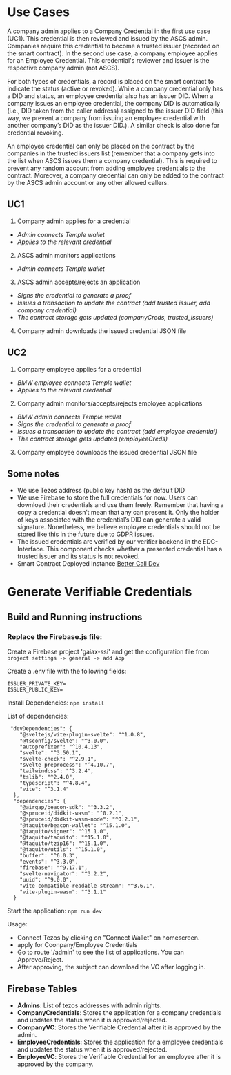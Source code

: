 # Use Cases

A company admin applies to a Company Credential in the first use case (UC1). This credential is then reviewed and issued by the ASCS admin. Companies require this credential to become a trusted issuer (recorded on the smart contract). In the second use case, a company employee applies for an Employee Credential. This credential's reviewer and issuer is the respective company admin (not ASCS).
 
For both types of credentials, a record is placed on the smart contract to indicate the status (active or revoked). While a company credential only has a DID and status, an employee credential also has an issuer DID. When a company issues an employee credential, the company DID is automatically (i.e., DID taken from the caller address) assigned to the issuer DID field (this way, we prevent a company from issuing an employee credential with another company’s DID as the issuer DID.). A similar check is also done for credential revoking.
 
An employee credential can only be placed on the contract by the companies in the trusted issuers list (remember that a company gets into the list when ASCS issues them a company credential). This is required to prevent any random account from adding employee credentials to the contract. Moreover, a company credential can only be added to the contract by the ASCS admin account or any other allowed callers.
 
## UC1
 
1. Company admin applies for a credential
- *Admin connects Temple wallet*
- *Applies to the relevant credential*
2. ASCS admin monitors applications
- *Admin connects Temple wallet*
3. ASCS admin accepts/rejects an application
- *Signs the credential to generate a proof*
- *Issues a transaction to update the contract (add trusted issuer, add company credential)*
- *The contract storage gets updated (companyCreds, trusted_issuers)*
4. Company admin downloads the issued credential JSON file
 
## UC2
 
1. Company employee applies for a credential
- *BMW employee connects Temple wallet*
- *Applies to the relevant credential*
2. Company admin monitors/accepts/rejects employee applications
- *BMW admin connects Temple wallet*
- *Signs the credential to generate a proof*
- *Issues a transaction to update the contract (add employee credential)*
- *The contract storage gets updated (employeeCreds)*
3. Company employee downloads the issued credential JSON file
 
## Some notes
 
- We use Tezos address (public key hash) as the default DID
- We use Firebase to store the full credentials for now. Users can download their credentials and use them freely. Remember that having a copy a credential doesn’t mean that any can present it. Only the holder of keys associated with the credential’s DID can generate a valid signature. Nonetheless, we believe employee credentials should not be stored like this in the future due to GDPR issues.
- The issued credentials are verified by our verifier backend in the EDC-Interface. This component checks whether a presented credential has a trusted issuer and its status is not revoked.
- Smart Contract Deployed Instance [Better Call Dev](https://better-call.dev/ghostnet/KT1AgNNsgQRigNTmLcQrhGPZafvdmvnLXXAZ/storage)

# Generate Verifiable Credentials

## Build and Running instructions

### Replace the Firebase.js file:
Create a Firebase project 'gaiax-ssi' and get the configuration file from `project settings -> general -> add App`

Create a .env file with the following fields:

```
ISSUER_PRIVATE_KEY=
ISSUER_PUBLIC_KEY=
```

Install Dependencies:
`npm install`

List of dependencies:
```
 "devDependencies": {
    "@sveltejs/vite-plugin-svelte": "^1.0.8",
    "@tsconfig/svelte": "^3.0.0",
    "autoprefixer": "^10.4.13",
    "svelte": "^3.50.1",
    "svelte-check": "^2.9.1",
    "svelte-preprocess": "^4.10.7",
    "tailwindcss": "^3.2.4",
    "tslib": "^2.4.0",
    "typescript": "^4.8.4",
    "vite": "^3.1.4"
  },
  "dependencies": {
    "@airgap/beacon-sdk": "^3.3.2",
    "@spruceid/didkit-wasm": "^0.2.1",
    "@spruceid/didkit-wasm-node": "^0.2.1",
    "@taquito/beacon-wallet": "^15.1.0",
    "@taquito/signer": "^15.1.0",
    "@taquito/taquito": "^15.1.0",
    "@taquito/tzip16": "^15.1.0",
    "@taquito/utils": "^15.1.0",
    "buffer": "^6.0.3",
    "events": "^3.3.0",
    "firebase": "^9.17.1",
    "svelte-navigator": "^3.2.2",
    "uuid": "^9.0.0",
    "vite-compatible-readable-stream": "^3.6.1",
    "vite-plugin-wasm": "^3.1.1"
  }
```

Start the application:
`npm run dev`

Usage:
- Connect Tezos by clicking on "Connect Wallet" on homescreen.
- apply for Coonpany/Employee Credentials
- Go to route '/admin' to see the list of applications. You can Approve/Reject.
- After approving, the subject can download the VC after logging in.

## Firebase Tables
- **Admins**: List of tezos addresses with admin rights.
- **CompanyCredentials**: Stores the application for a company credentials and updates the status when it is approved/rejected.
- **CompanyVC**: Stores the Verifiable Credential after it is approved by the admin.
- **EmployeeCredentials**: Stores the application for a employee credentials and updates the status when it is approved/rejected.
- **EmployeeVC**: Stores the Verifiable Credential for an employee after it is approved by the company.


